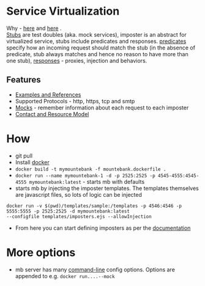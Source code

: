 # Service Virtualization
Why - [here](https://seleniumframework.wordpress.com/2015/12/31/open-source-service-virtualization/) and [here](https://www.thoughtworks.com/radar/tools/mountebank)
.  
[Stubs](http://www.mbtest.org/docs/api/stubs) are test doubles (aka. mock services), 
imposter is an abstract for virtualized service, stubs include predicates and responses.
[predicates](http://www.mbtest.org/docs/api/predicates) specify
how an incoming request should match the stub (in the absence of predicate, stub always matches and hence no reason to have more than one stub),
[responses](http://www.mbtest.org/docs/api/stubs) - proxies, injection and behaviors.  

## Features  
- [Examples and References](http://www.mbtest.org/docs/examples)  
- Supported Protocols - http, https, tcp and smtp
- [Mocks](http://www.mbtest.org/docs/api/mocks) - remember information about each request to each imposter
- [Contact and Resource Model](http://www.mbtest.org/docs/api/contracts)


# How

- git pull 
- Install [docker](https://docs.docker.com/engine/installation/)
- `docker build -t mymountebank -f mountebank.dockerfile .`
- `docker run --name mymountebank-1 -d -p 2525:2525 -p 4545-4555:4545-4555 mymountebank:latest` - starts mb with defaults
- starts mb by injecting the imposter templates. The templates themselves are javascript files, so lots of logic can be injected
```
docker run -v $(pwd)/templates/sample:/templates -p 4546:4546 -p 5555:5555 -p 2525:2525 -d mymountebank:latest 
--configfile templates/imposters.ejs --allowInjection
```
- From here you can start defining imposters as per the [documentation](http://www.mbtest.org/docs/api/stubs)

# More options
- mb server has many [command-line](http://www.mbtest.org/docs/commandLine) config options. Options are appended to e.g. `docker run....--mock`

